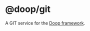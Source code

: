 @doop/git
==================

A GIT service for the [Doop framework](https://github.com/MomsFriendlyDevCo/Doop).
